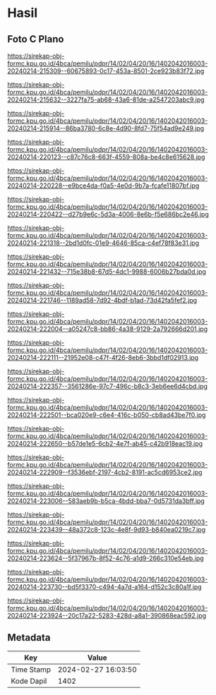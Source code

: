 # Hasil

## Foto C Plano

https://sirekap-obj-formc.kpu.go.id/4bca/pemilu/pdpr/14/02/04/20/16/1402042016003-20240214-215309--60675893-0c17-453a-8501-2ce923b83f72.jpg

https://sirekap-obj-formc.kpu.go.id/4bca/pemilu/pdpr/14/02/04/20/16/1402042016003-20240214-215632--3227fa75-ab68-43a6-81de-a2547203abc9.jpg

https://sirekap-obj-formc.kpu.go.id/4bca/pemilu/pdpr/14/02/04/20/16/1402042016003-20240214-215914--86ba3780-6c8e-4d90-8fd7-75f54ad9e249.jpg

https://sirekap-obj-formc.kpu.go.id/4bca/pemilu/pdpr/14/02/04/20/16/1402042016003-20240214-220123--c87c76c8-663f-4559-808a-be4c8e615628.jpg

https://sirekap-obj-formc.kpu.go.id/4bca/pemilu/pdpr/14/02/04/20/16/1402042016003-20240214-220228--e9bce4da-f0a5-4e0d-9b7a-fcafe11807bf.jpg

https://sirekap-obj-formc.kpu.go.id/4bca/pemilu/pdpr/14/02/04/20/16/1402042016003-20240214-220422--d27b9e6c-5d3a-4006-8e6b-f5e686bc2e46.jpg

https://sirekap-obj-formc.kpu.go.id/4bca/pemilu/pdpr/14/02/04/20/16/1402042016003-20240214-221318--2bd1d0fc-01e9-4646-85ca-c4ef78f83e31.jpg

https://sirekap-obj-formc.kpu.go.id/4bca/pemilu/pdpr/14/02/04/20/16/1402042016003-20240214-221432--715e38b8-67d5-4dc1-9988-6006b27bda0d.jpg

https://sirekap-obj-formc.kpu.go.id/4bca/pemilu/pdpr/14/02/04/20/16/1402042016003-20240214-221746--1189ad58-7d92-4bdf-b1ad-73d42fa5fef2.jpg

https://sirekap-obj-formc.kpu.go.id/4bca/pemilu/pdpr/14/02/04/20/16/1402042016003-20240214-222004--a05247c8-bb86-4a38-9129-2a792666d201.jpg

https://sirekap-obj-formc.kpu.go.id/4bca/pemilu/pdpr/14/02/04/20/16/1402042016003-20240214-222111--21952e08-c47f-4f26-8eb6-3bbd1df02913.jpg

https://sirekap-obj-formc.kpu.go.id/4bca/pemilu/pdpr/14/02/04/20/16/1402042016003-20240214-222357--3561286e-97c7-496c-b8c3-3eb6ee6d4cbd.jpg

https://sirekap-obj-formc.kpu.go.id/4bca/pemilu/pdpr/14/02/04/20/16/1402042016003-20240214-222501--bca020e9-c6e4-416c-b050-cb8ad43be7f0.jpg

https://sirekap-obj-formc.kpu.go.id/4bca/pemilu/pdpr/14/02/04/20/16/1402042016003-20240214-222650--b57de1e5-6cb2-4e7f-ab45-c42b918eac19.jpg

https://sirekap-obj-formc.kpu.go.id/4bca/pemilu/pdpr/14/02/04/20/16/1402042016003-20240214-222909--f3536ebf-2197-4cb2-8191-ac5cd6953ce2.jpg

https://sirekap-obj-formc.kpu.go.id/4bca/pemilu/pdpr/14/02/04/20/16/1402042016003-20240214-223006--583aeb9b-b5ca-4bdd-bba7-0d5731da3bff.jpg

https://sirekap-obj-formc.kpu.go.id/4bca/pemilu/pdpr/14/02/04/20/16/1402042016003-20240214-223439--48a372c8-123c-4e8f-9d93-b840ea0219c7.jpg

https://sirekap-obj-formc.kpu.go.id/4bca/pemilu/pdpr/14/02/04/20/16/1402042016003-20240214-223624--5f37967b-8f52-4c76-a1d9-266c310e54eb.jpg

https://sirekap-obj-formc.kpu.go.id/4bca/pemilu/pdpr/14/02/04/20/16/1402042016003-20240214-223730--bd5f3370-c494-4a7d-a164-d152c3c80a1f.jpg

https://sirekap-obj-formc.kpu.go.id/4bca/pemilu/pdpr/14/02/04/20/16/1402042016003-20240214-223924--20c17a22-5283-428d-a8a1-390868eac592.jpg


## Metadata

| Key        | Value               |
| ---------- | ------------------- |
| Time Stamp | 2024-02-27 16:03:50 |
| Kode Dapil | 1402                |



